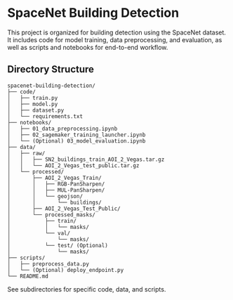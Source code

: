 # SpaceNet Building Detection

This project is organized for building detection using the SpaceNet dataset. It includes code for model training, data preprocessing, and evaluation, as well as scripts and notebooks for end-to-end workflow.

## Directory Structure

```
spacenet-building-detection/
├── code/
│   ├── train.py
│   ├── model.py
│   ├── dataset.py
│   └── requirements.txt
├── notebooks/
│   ├── 01_data_preprocessing.ipynb
│   ├── 02_sagemaker_training_launcher.ipynb
│   └── (Optional) 03_model_evaluation.ipynb
├── data/
│   ├── raw/
│   │   ├── SN2_buildings_train_AOI_2_Vegas.tar.gz
│   │   └── AOI_2_Vegas_test_public.tar.gz
│   └── processed/
│       ├── AOI_2_Vegas_Train/
│       │   ├── RGB-PanSharpen/
│       │   ├── MUL-PanSharpen/
│       │   └── geojson/
│       │       └── buildings/
│       ├── AOI_2_Vegas_Test_Public/
│       └── processed_masks/
│           ├── train/
│           │   └── masks/
│           └── val/
│               └── masks/
│           └── test/ (Optional)
│               └── masks/
├── scripts/
│   ├── preprocess_data.py
│   └── (Optional) deploy_endpoint.py
└── README.md
```

See subdirectories for specific code, data, and scripts.
